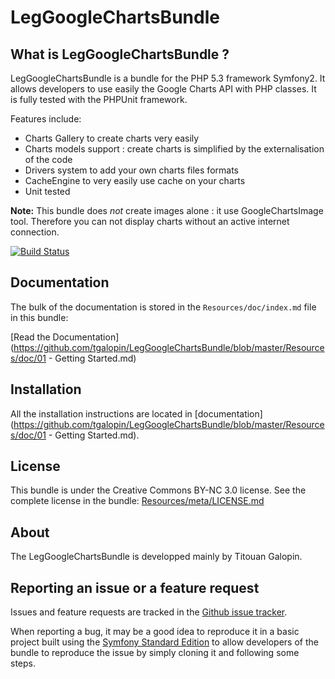 LegGoogleChartsBundle
=====================

What is LegGoogleChartsBundle ?
-------------------------------

LegGoogleChartsBundle is a bundle for the PHP 5.3 framework Symfony2.
It allows developers to use easily the Google Charts API with PHP classes.
It is fully tested with the PHPUnit framework.

Features include:

- Charts Gallery to create charts very easily
- Charts models support : create charts is simplified by the externalisation of the code
- Drivers system to add your own charts files formats
- CacheEngine to very easily use cache on your charts
- Unit tested

**Note:** This bundle does *not* create images alone : it use GoogleChartsImage tool.
Therefore you can not display charts without an active internet connection.

[![Build Status](https://secure.travis-ci.org/tgalopin/LegGoogleChartsBundle.png?branch=master)](http://travis-ci.org/tgalopin/LegGoogleChartsBundle)

Documentation
-------------

The bulk of the documentation is stored in the `Resources/doc/index.md` file in this bundle:

[Read the Documentation](https://github.com/tgalopin/LegGoogleChartsBundle/blob/master/Resources/doc/01 - Getting Started.md)

Installation
------------

All the installation instructions are located in [documentation](https://github.com/tgalopin/LegGoogleChartsBundle/blob/master/Resources/doc/01 - Getting Started.md).

License
-------

This bundle is under the Creative Commons BY-NC 3.0 license. See the complete license in the bundle: [Resources/meta/LICENSE.md](https://github.com/tgalopin/LegGoogleChartsBundle/blob/master/Resources/meta/LICENSE.md)

About
-----

The LegGoogleChartsBundle is developped mainly by Titouan Galopin.

Reporting an issue or a feature request
---------------------------------------

Issues and feature requests are tracked in the [Github issue tracker](https://github.com/tgalopin/LegGoogleChartsBundle/issues).

When reporting a bug, it may be a good idea to reproduce it in a basic project
built using the [Symfony Standard Edition](https://github.com/symfony/symfony-standard)
to allow developers of the bundle to reproduce the issue by simply cloning it
and following some steps.